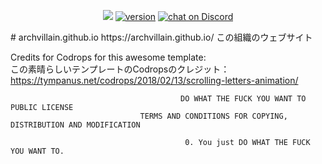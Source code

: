 <p align="center">
    <a href="#license" alt="WTFPL License">
        <img src="https://img.shields.io/badge/license-WTFPL-ff69b4.svg"/></a>
    <a href="#version">
        <img src="https://img.shields.io/badge/version-1.0-lightblue.svg"
            alt="version"></a>
    <a href="https://discord.gg/HjJCwm5">
        <img src="https://img.shields.io/discord/494990656603815950.svg?logo=discord"
            alt="chat on Discord"></a>
</p>
# archvillain.github.io
https://archvillain.github.io/
この組織のウェブサイト

Credits for Codrops for this awesome template: <br/>
この素晴らしいテンプレートのCodropsのクレジット： https://tympanus.net/codrops/2018/02/13/scrolling-letters-animation/



                                          DO WHAT THE FUCK YOU WANT TO PUBLIC LICENSE
                                 TERMS AND CONDITIONS FOR COPYING, DISTRIBUTION AND MODIFICATION

                                           0. You just DO WHAT THE FUCK YOU WANT TO.
